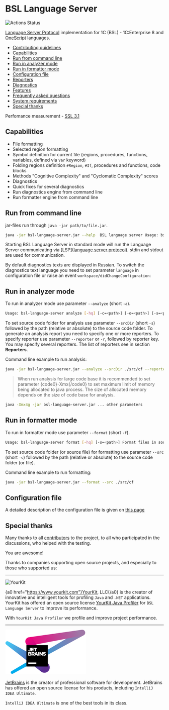 # BSL Language Server

[](https://github.com/1c-syntax/bsl-language-server/actions)![Actions Status](https://github.com/1c-syntax/bsl-language-server/workflows/Java%20CI/badge.svg)

[Language Server Protocol](https://microsoft.github.io/language-server-protocol/) implementation for 1C (BSL) - 1C:Enterprise 8 and [OneScript](http://oscript.io) languages.

- [Contributing guidelines](contributing/index.md)
- <a href="#capabilities">Capabilities</a>
- <a href="#cli">Run from command line</a>
- <a href="#analyze">Run in analyzer mode</a>
- <a href="#format">Run in formatter mode</a>
- <a href="#configuration">Configuration file</a>
- <a href="reporters">Reporters</a>
- <a href="diagnostics">Diagnostics</a>
- <a href="features">Features</a>
- [Frequently asked questions](faq.md)
- [System requirements](systemRequirements.md)
- <a href="#thanks">Special thanks</a>

<a id="capabilities"></a>

Perfomance measurement - [SSL 3.1](bench/index.html)

## Capabilities

- File formatting
- Selected region formatting
- Symbol definition for current file (regions, procedures, functions, variables, defined via `Var` keyword)
- Folding regions definition `#Region`, `#If`, procedures and functions, code blocks
- Methods "Cognitive Complexity" and "Cyclomatic Complexity" scores
- Diagnostics
- Quick fixes for several diagnostics
- Run diagnostics engine from command line
- Run formatter engine from command line

<a id="cli"></a>

## Run from command line

jar-files run through `java -jar path/to/file.jar`.

```sh
java -jar bsl-language-server.jar --help  BSL language server Usage: bsl-language-server [-h] [-c=<path>] [COMMAND [ARGS]]   -c, --configuration=<path>                Path to language server configuration file   -h, --help   Show this help message and exit Commands:   analyze, -a, --analyze  Run analysis and get diagnostic info   format, -f, --format    Format files in source directory   version, -v, --version  Print version   lsp, --lsp              LSP server mode (default)
```

Starting BSL Language Server in standard mode will run the Language Server communicating via [LSP]([language server protocol](https://microsoft.github.io/language-server-protocol/)). stdin and stdout are used for communication.

By default diagnostics texts are displayed in Russian. To switch the diagnostics text language you need to set parameter `language` in configuration file or raise an event `workspace/didChangeConfiguration`:

<a id="analyze"></a>

## Run in analyzer mode

To run in analyzer mode use parameter `--analyze` (short `-a`).

```sh
Usage: bsl-language-server analyze [-hq] [-c=<path>] [-o=<path>] [-s=<path>]                                    [-r=<keys>]... Run analysis and get diagnostic info   -c, --configuration=<path>                            Path to language server configuration file   -h, --help               Show this help message and exit   -o, --outputDir=<path>   Output report directory   -q, --silent             Silent mode   -r, --reporter=<keys>    Reporter key (console, junit, json, tslint, generic)   -s, --srcDir=<path>      Source directory   -w, --workspaceDir=<path>                             Workspace directory
```

To set source code folder for analysis use parameter `--srcDir` (short `-s`) followed by the path (relative or absolute) to the source code folder. To generate an analysis report you need to specify one or more reporters. To specify reporter use parameter `--reporter` or `-r`, followed by reporter key. You may specify several reporters. The list of reporters see in section  **Reporters**.

Command line example to run analysis:

```sh
java -jar bsl-language-server.jar --analyze --srcDir ./src/cf --reporter json
```

> When run analysis for large code base it is recommended to set parameter {code0}-Xmx{/code0} to set maximum limit of  memory being allocated to java process. The size of allocated memory depends on the size of code base for analysis.

```sh
java -Xmx4g -jar bsl-language-server.jar ... other parameters
```

<a id="format"></a>

## Run in formatter mode

To run in formatter mode use parameter `--format` (short `-f`).

```sh
Usage: bsl-language-server format [-hq] [-s=<path>] Format files in source directory   -h, --help            Show this help message and exit   -q, --silent          Silent mode   -s, --srcDir=<path>   Source directory
```

To set source code folder (or source file) for formatting use parameter `--src` (short `-s`) followed by the path (relative or absolute) to the source code folder (or file).

Command line example to run formatting:

```sh
java -jar bsl-language-server.jar --format --src ./src/cf
```

<a id="configuration"></a>

## Configuration file

A detailed description of the configuration file is given on [this page](features/ConfigurationFile.md)

## Special thanks

Many thanks to all [contributors](https://github.com/1c-syntax/bsl-language-server/graphs/contributors) to the project, to all who participated in the discussions, who helped with the testing.

You are awesome!

Thanks to companies supporting open source projects, and especially to those who supported us:

---

[](https://www.yourkit.com)![YourKit](https://www.yourkit.com/images/yklogo.png)

{a0 href="https://www.yourkit.com"}YourKit, LLC{/a0} is the creator of innovative and intelligent tools for profiling `Java` and `.NET` applications. YourKit has offered an open source license [YourKit Java Profiler](https://www.yourkit.com) for `BSL Language Server` to improve its performance.

With `YourKit Java Profiler` we profile and improve project performance.

---

[](https://www.jetbrains.com)![JetBrains](assets/images/jetbrains-variant-4.png)

[JetBrains](https://www.jetbrains.com) is the creator of professional software for development. JetBrains has offered an open source license for his products, including `IntelliJ IDEA Ultimate`.

`IntelliJ IDEA Ultimate` is one of the best tools in its class.
